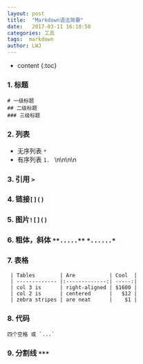 ```yaml
---
layout: post
title:  "Markdown语法简要"
date:   2017-03-11 16:10:50
categories: 工具
tags:  markdown
author: LWJ
---
```


* content
{:toc}

### 1. 标题

    # 一级标题
    ## 二级标题
    ### 三级标题 
    
### 2. 列表 

   * 无序列表 `* ` 
   * 有序列表 `1. `   \n\n\n\n

### 3. 引用 `> `

### 4. 链接`[]()`

### 5. 图片`![]()`

### 6. 粗体，斜体 `**.....**`   `*......*`

### 7. 表格

     | Tables        | Are           | Cool  |
	 | ------------- |:-------------:| -----:|
	 | col 3 is      | right-aligned | $1600 |
	 | col 2 is      | centered      |   $12 |
	 | zebra stripes | are neat      |    $1 |

### 8. 代码 

    四个空格 或 `...`

### 9. 分割线 `***`
